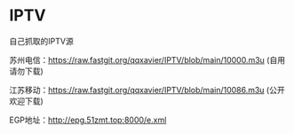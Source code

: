 # IPTV
自己抓取的IPTV源



苏州电信：https://raw.fastgit.org/qqxavier/IPTV/blob/main/10000.m3u (自用请勿下载)

江苏移动：https://raw.fastgit.org/qqxavier/IPTV/blob/main/10086.m3u (公开欢迎下载)


EGP地址：http://epg.51zmt.top:8000/e.xml
